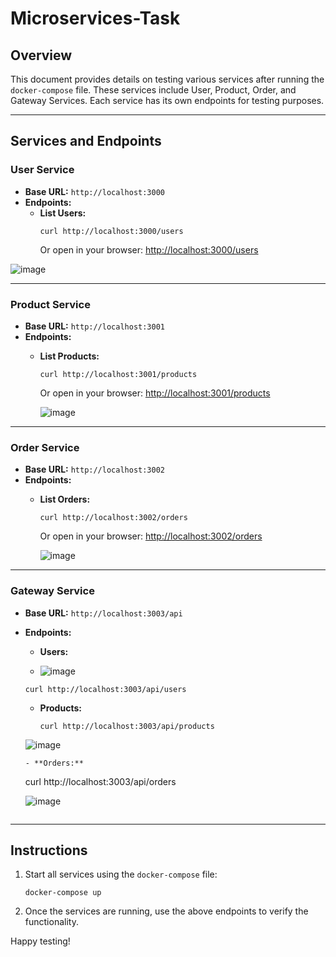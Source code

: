 # Microservices-Task

## Overview
This document provides details on testing various services after running the `docker-compose` file. These services include User, Product, Order, and Gateway Services. Each service has its own endpoints for testing purposes.

---

## Services and Endpoints

### **User Service**
- **Base URL:** `http://localhost:3000`
- **Endpoints:**
  - **List Users:**  
    ```
    curl http://localhost:3000/users
    ```
    Or open in your browser: [http://localhost:3000/users](http://localhost:3000/users)
    
![image](https://github.com/user-attachments/assets/4d926b56-c684-42ab-a80c-353146c4c141)

---

### **Product Service**
- **Base URL:** `http://localhost:3001`
- **Endpoints:**
  - **List Products:**  
    ```
    curl http://localhost:3001/products
    ```
    Or open in your browser: [http://localhost:3001/products](http://localhost:3001/products)

    ![image](https://github.com/user-attachments/assets/f8523785-d954-4078-9ca5-40baa45be033)


---

### **Order Service**
- **Base URL:** `http://localhost:3002`
- **Endpoints:**
  - **List Orders:**  
    ```
    curl http://localhost:3002/orders
    ```
    Or open in your browser: [http://localhost:3002/orders](http://localhost:3002/orders)

     ![image](https://github.com/user-attachments/assets/19dc6248-e386-4f3c-8f37-6ce2f8a3750c)


---

### **Gateway Service**
- **Base URL:** `http://localhost:3003/api`
- **Endpoints:**
  - **Users:**

   - ![image](https://github.com/user-attachments/assets/aeb9916a-88ec-4b8e-b326-efb85c2a406c)

    ```
    curl http://localhost:3003/api/users
    ```
  - **Products:**

    ```
    curl http://localhost:3003/api/products

   ![image](https://github.com/user-attachments/assets/96b64564-c2f3-49a2-ae09-fc95cca6d5f8)



    ```
  - **Orders:**  
    ```
    curl http://localhost:3003/api/orders

  ![image](https://github.com/user-attachments/assets/d4e5df02-0783-483a-a679-5e60354d0425)



    ```

---

## Instructions
1. Start all services using the `docker-compose` file:
   ```
   docker-compose up
   ```
2. Once the services are running, use the above endpoints to verify the functionality.

Happy testing!
